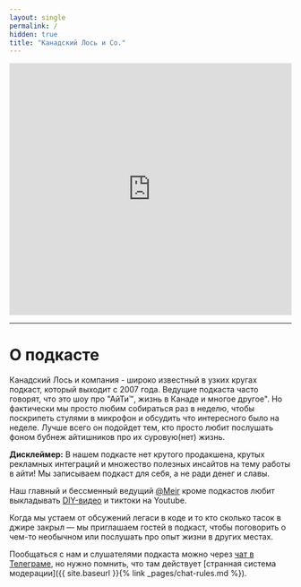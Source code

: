 ```yaml
---
layout: single
permalink: /
hidden: true
title: "Канадский Лось и Со."
---
```


<iframe allow="autoplay *; encrypted-media *; fullscreen *" frameborder="0" height="450" style="width:100%;" sandbox="allow-forms allow-popups allow-same-origin allow-scripts allow-top-navigation-by-user-activation" src="https://embed.podcasts.apple.com/podcast/id363311940"></iframe>
<hr>

# О подкасте

Канадский Лось и компания - широко известный в узких кругах подкаст, который выходит с 2007 года.  Ведущие подкаста часто говорят, что это шоу про "АйТи™, жизнь в Канаде и многое другое". Но фактически мы просто любим собираться раз в неделю, чтобы поскрипеть стулями в микрофон и обсудить что интересного было на неделе. Лучше всего он подойдет тем, кто просто любит послушать фоном бубнеж айтишников про их суровую(нет) жизнь.

**Дисклеймер:** В нашем подкасте нет крутого продакшена, крутых рекламных интеграций и множество полезных инсайтов на тему работы в айти! Мы записываем подкаст для себя, а не ради денег и славы. 

Наш главный и бессменный ведущий <a href="https://meirz.net/" target="_blank">@Meir</a> кроме подкастов любит выкладывать <a href="https://www.youtube.com/@cndlos/shorts" target="_blank">DIY-видео</a> и тиктоки на Youtube. 

Когда мы устаем от обсужений легаси в коде и то кто сколько тасок в джире закрыл — мы приглашаем гостей в подкаст, чтобы поговорить о чем-то необычном или послушать про опыт жизни в других местах. 


Пообщаться с нам и слушателями подкаста можно через [чат в Телеграме](https://t.me/rcmpchat), но нужно помнить, что там действует [странная система модерации]({{ site.baseurl }}{% link _pages/chat-rules.md %}). 





